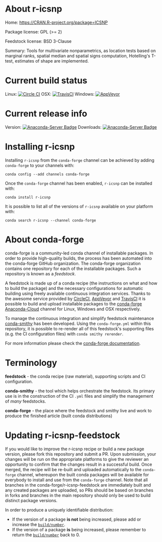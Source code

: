 About r-icsnp
=============

Home: https://CRAN.R-project.org/package=ICSNP

Package license: GPL (>= 2)

Feedstock license: BSD 3-Clause

Summary: Tools for multivariate nonparametrics, as location tests based on marginal ranks, spatial median and spatial signs computation, Hotelling's T-test, estimates of shape are implemented.



Current build status
====================

Linux: [![Circle CI](https://circleci.com/gh/conda-forge/r-icsnp-feedstock.svg?style=shield)](https://circleci.com/gh/conda-forge/r-icsnp-feedstock)
OSX: [![TravisCI](https://travis-ci.org/conda-forge/r-icsnp-feedstock.svg?branch=master)](https://travis-ci.org/conda-forge/r-icsnp-feedstock)
Windows: [![AppVeyor](https://ci.appveyor.com/api/projects/status/github/conda-forge/r-icsnp-feedstock?svg=True)](https://ci.appveyor.com/project/conda-forge/r-icsnp-feedstock/branch/master)

Current release info
====================
Version: [![Anaconda-Server Badge](https://anaconda.org/conda-forge/r-icsnp/badges/version.svg)](https://anaconda.org/conda-forge/r-icsnp)
Downloads: [![Anaconda-Server Badge](https://anaconda.org/conda-forge/r-icsnp/badges/downloads.svg)](https://anaconda.org/conda-forge/r-icsnp)

Installing r-icsnp
==================

Installing `r-icsnp` from the `conda-forge` channel can be achieved by adding `conda-forge` to your channels with:

```
conda config --add channels conda-forge
```

Once the `conda-forge` channel has been enabled, `r-icsnp` can be installed with:

```
conda install r-icsnp
```

It is possible to list all of the versions of `r-icsnp` available on your platform with:

```
conda search r-icsnp --channel conda-forge
```


About conda-forge
=================

conda-forge is a community-led conda channel of installable packages.
In order to provide high-quality builds, the process has been automated into the
conda-forge GitHub organization. The conda-forge organization contains one repository
for each of the installable packages. Such a repository is known as a *feedstock*.

A feedstock is made up of a conda recipe (the instructions on what and how to build
the package) and the necessary configurations for automatic building using freely
available continuous integration services. Thanks to the awesome service provided by
[CircleCI](https://circleci.com/), [AppVeyor](http://www.appveyor.com/)
and [TravisCI](https://travis-ci.org/) it is possible to build and upload installable
packages to the [conda-forge](https://anaconda.org/conda-forge)
[Anaconda-Cloud](http://docs.anaconda.org/) channel for Linux, Windows and OSX respectively.

To manage the continuous integration and simplify feedstock maintenance
[conda-smithy](http://github.com/conda-forge/conda-smithy) has been developed.
Using the ``conda-forge.yml`` within this repository, it is possible to re-render all of
this feedstock's supporting files (e.g. the CI configuration files) with ``conda smithy rerender``.

For more information please check the [conda-forge documentation](https://conda-forge.org/docs/).

Terminology
===========

**feedstock** - the conda recipe (raw material), supporting scripts and CI configuration.

**conda-smithy** - the tool which helps orchestrate the feedstock.
                   Its primary use is in the construction of the CI ``.yml`` files
                   and simplify the management of *many* feedstocks.

**conda-forge** - the place where the feedstock and smithy live and work to
                  produce the finished article (built conda distributions)


Updating r-icsnp-feedstock
==========================

If you would like to improve the r-icsnp recipe or build a new
package version, please fork this repository and submit a PR. Upon submission,
your changes will be run on the appropriate platforms to give the reviewer an
opportunity to confirm that the changes result in a successful build. Once
merged, the recipe will be re-built and uploaded automatically to the
`conda-forge` channel, whereupon the built conda packages will be available for
everybody to install and use from the `conda-forge` channel.
Note that all branches in the conda-forge/r-icsnp-feedstock are
immediately built and any created packages are uploaded, so PRs should be based
on branches in forks and branches in the main repository should only be used to
build distinct package versions.

In order to produce a uniquely identifiable distribution:
 * If the version of a package **is not** being increased, please add or increase
   the [``build/number``](http://conda.pydata.org/docs/building/meta-yaml.html#build-number-and-string).
 * If the version of a package **is** being increased, please remember to return
   the [``build/number``](http://conda.pydata.org/docs/building/meta-yaml.html#build-number-and-string)
   back to 0.
